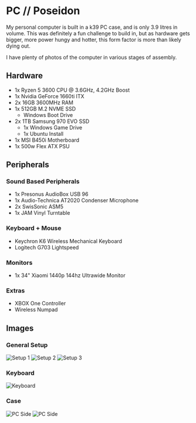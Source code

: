 # PC // Poseidon

My personal computer is built in a k39 PC case, and is only 3.9 litres in volume. This was definitely a fun challenge to
build in, but as hardware gets bigger, more power hungy and hotter, this form factor is more than likely dying out.

I have plenty of photos of the computer in various stages of assembly.

## Hardware

- 1x Ryzen 5 3600 CPU @ 3.6GHz, 4.2GHz Boost
- 1x Nvidia GeForce 1660ti ITX
- 2x 16GB 3600MHz RAM
- 1x 512GB M.2 NVME SSD
  - Windows Boot Drive
- 2x 1TB Samsung 970 EVO SSD
  - 1x Windows Game Drive
  - 1x Ubuntu Install
- 1x MSI B450i Motherboard
- 1x 500w Flex ATX PSU

## Peripherals

### Sound Based Peripherals

- 1x Presonus AudioBox USB 96
- 1x Audio-Technica AT2020 Condenser Microphone
- 2x SwisSonic ASM5
- 1x JAM Vinyl Turntable

### Keyboard + Mouse

- Keychron K6 Wireless Mechanical Keyboard
- Logitech G703 Lightspeed

### Monitors

- 1x 34" Xiaomi 1440p 144hz Ultrawide Monitor

### Extras

- XBOX One Controller
- Wireless Numpad

## Images

### General Setup

![Setup 1](https://cdn.discordapp.com/attachments/769404248378048512/861446531353935872/20210531_202929.jpg)
![Setup 2](https://cdn.discordapp.com/attachments/769404248378048512/861446530909077514/20210630_233136.jpg)
![Setup 3](https://cdn.discordapp.com/attachments/769404248378048512/861446530367225866/20210701_013044.jpg)

### Keyboard

![Keyboard](https://i.dbyte.xyz/2021-07-NO.jpg)

### Case

![PC Side](https://i.dbyte.xyz/2021-07-i1.jpg)
![PC Side](https://i.dbyte.xyz/2021-07-cl.jpg)
